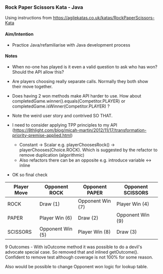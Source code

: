 ### Rock Paper Scissors Kata - Java

Using instructions from https://agilekatas.co.uk/katas/RockPaperScissors-Kata

#### Aim/Intention

- Practice Java/refamiliarise with Java development process

#### Notes

- When no-one has played is it even a valid question to ask who has won? Should the API allow this?
- Are players choosing really separate calls. Normally they both show their move together.

- Does having 2 won methods make API harder to use. How about completedGame.winner().equals(Competitor.PLAYER) or completedGame.isWinner(Competitor.PLAYER) ?

- Note the weird user story and contrived SO THAT.

- I need to consider applying TPP principles to my API (https://8thlight.com/blog/micah-martin/2012/11/17/transformation-priority-premise-applied.html)
    - Constant -> Scalar e.g. playerChoosesRock() -> playerChooses(Choice.ROCK). Which is suggested by the refactor to remove duplication (algorithmic)
    - Also refactors there can be an opposite e.g. introduce variable <-> inline
    
- OK so final check

| Player Move | Opponent ROCK | Opponent PAPER | Opponent SCISSORS |
| --- | --- | --- | --- |
| ROCK | Draw (1) | Opponent Win (7) | Player Win (4) |
| PAPER | Player Win (6) | Draw (2) | Opponent Win (9) |
| SCISSORS | Opponent Win (5) | Player Win (8) | Draw (3) |

9 Outcomes - With isOutcome method it was possible to do a devil's advocate special case. So removed that and inlined getOutcome(). Confident to remove test
although coverage is not 100% for some reason.

Also would be possible to change Opponent won logic for lookup table.